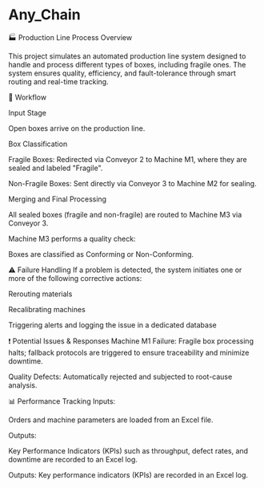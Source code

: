# Any_Chain
🏭 Production Line Process Overview

This project simulates an automated production line system designed to handle and process different types of boxes, including fragile ones. The system ensures quality, efficiency, and fault-tolerance through smart routing and real-time tracking.

🔄 Workflow

Input Stage

Open boxes arrive on the production line.

Box Classification

Fragile Boxes: Redirected via Conveyor 2 to Machine M1, where they are sealed and labeled "Fragile".

Non-Fragile Boxes: Sent directly via Conveyor 3 to Machine M2 for sealing.

Merging and Final Processing

All sealed boxes (fragile and non-fragile) are routed to Machine M3 via Conveyor 3.

Machine M3 performs a quality check:

Boxes are classified as Conforming or Non-Conforming.

⚠️ Failure Handling
If a problem is detected, the system initiates one or more of the following corrective actions:

Rerouting materials

Recalibrating machines

Triggering alerts and logging the issue in a dedicated database

❗ Potential Issues & Responses
Machine M1 Failure: Fragile box processing halts; fallback protocols are triggered to ensure traceability and minimize downtime.

Quality Defects: Automatically rejected and subjected to root-cause analysis.

📊 Performance Tracking
Inputs:

Orders and machine parameters are loaded from an Excel file.

Outputs:

Key Performance Indicators (KPIs) such as throughput, defect rates, and downtime are recorded to an Excel log.

Outputs: Key performance indicators (KPIs) are recorded in an Excel log.
